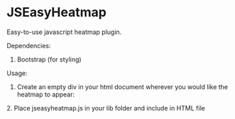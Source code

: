 JSEasyHeatmap
=============

Easy-to-use javascript heatmap plugin. 


Dependencies: 

1. Bootstrap (for styling)

Usage:

1. Create an empty div in your html document wherever you would like the heatmap to appear: 
 <div id="heatmap"></div>
2. Place jseasyheatmap.js in your lib folder and include in HTML file







